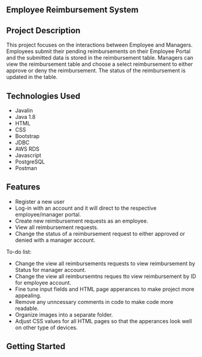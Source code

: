 ## Employee Reimbursement System 

## Project Description

This project focuses on the interactions between Employee and Managers. Employees submit their pending reimbursements on their Employee Portal 
and the submitted data is stored in the reimbursement table. Managers can view the reimbursement table and choose a select reimbursement to either
approve or deny the reimbursement. The status of the reimbursement is updated in the table.

## Technologies Used
* Javalin
* Java 1.8
* HTML
* CSS
* Bootstrap
* JDBC
* AWS RDS
* Javascript
* PostgreSQL
* Postman

## Features
* Register a new user
* Log-in with an account and it will direct to the respective employee/manager portal.
* Create new reimbursement requests as an employee.
* View all reimbursement requests.
* Change the status of a reimbursement request to either approved or denied with a manager account.

To-do list:
* Change the view all reimbursements requests to view reimbursement by Status for manager account.
* Change the view all reimbursemtns reques tto view reimbursement by ID for employee account.
* Fine tune input fields and HTML page apperances to make project more appealing.
* Remove any unncessary comments in code to make code more readable.
* Organize images into a separate folder.
* Adjust CSS values for all HTML pages so that the apperances look well on other type of devices.

## Getting Started



